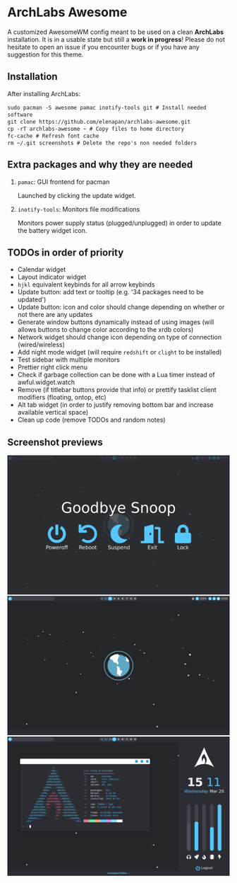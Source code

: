 # ArchLabs Awesome
A customized AwesomeWM config meant to be used on a clean **ArchLabs** installation.
It is in a usable state but still a **work in progress**!
Please do not hesitate to open an issue if you encounter bugs or if you have any suggestion for this theme.

## Installation
After installing ArchLabs:
```shell
sudo pacman -S awesome pamac inotify-tools git # Install needed software
git clone https://github.com/elenapan/archlabs-awesome.git
cp -rT archlabs-awesome ~ # Copy files to home directory
fc-cache # Refresh font cache
rm ~/.git screenshots # Delete the repo's non needed folders
```

## Extra packages and why they are needed
1. `pamac`: GUI frontend for pacman

   Launched by clicking the update widget.
2. `inotify-tools`: Monitors file modifications

   Monitors power supply status (plugged/unplugged) in order to update the battery widget icon.

## TODOs in order of priority
- Calendar widget
- Layout indicator widget
- `hjkl` equivalent keybinds for all arrow keybinds
- Update button: add text or tooltip (e.g. '34 packages need to be updated')
- Update button: icon and color should change depending on whether or not there are any updates
- Generate window buttons dynamically instead of using images (will allows buttons to change color according to the xrdb colors)
- Network widget should change icon depending on type of connection (wired/wireless)
- Add night mode widget (will require `redshift` or `clight` to be installed)
- Test sidebar with multiple monitors
- Prettier right click menu
- Check if garbage collection can be done with a Lua timer instead of awful.widget.watch
- Remove (if titlebar buttons provide that info) or prettify tasklist client modifiers (floating, ontop, etc)
- Alt tab widget (in order to justify removing bottom bar and increase available vertical space)
- Clean up code (remove TODOs and random notes)

## Screenshot previews
![Screenshot](./screenshots/ss1.png?raw=true)
![Screenshot](./screenshots/ss2.png?raw=true)
![Screenshot](./screenshots/ss3.png?raw=true)
